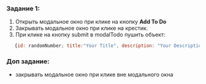 ### Задание 1:

1. Открыть модальное окно при клике на кнопку **Add To Do**
2. Закрывать модальное окно при клике на крестик.
3. При клике на кнопку submit в modalTodo пушить объект:
```js
   {id: randomNumber; title:"Your Title", description: "Your Description"} в массив todos
```

### Доп задание:

- закрывать модальное окно при клике вне модального окна

